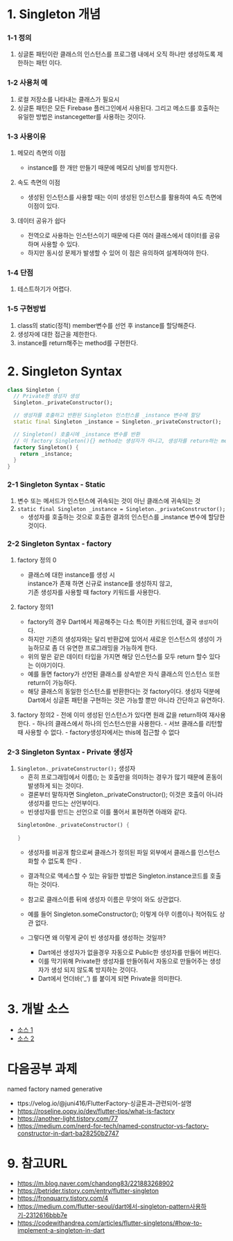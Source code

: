 # 1. Singleton 개념
### 1-1 정의
 1. 싱글톤 패턴이란 클래스의 인스턴스를 프로그램 내에서 오직 하나만 생성하도록 제한하는 패턴 이다.

### 1-2 사용처 예
 1. 로컬 저장소를 나타내는 클래스가 필요시
 2. 싱글톤 패턴은 모든 Firebase 플러그인에서 사용된다. 그리고 메소드를 호출하는 유일한 방법은 instancegetter를 사용하는 것이다.

### 1-3 사용이유
 1. 메모리 측면의 이점
    - instance를 한 개만 만들기 때문에 메모리 낭비를 방지한다.

 2. 속도 측면의 이점
    - 생성된 인스턴스를 사용할 때는 이미 생성된 인스턴스를 활용하여 속도 측면에 이점이 있다.

 3. 데이터 공유가 쉽다
    - 전역으로 사용하는 인스턴스이기 때문에 다른 여러 클래스에서 데이터를 공유하며 사용할 수 있다. 
    - 하지만 동시성 문제가 발생할 수 있어 이 점은 유의하여 설계하여야 한다.


### 1-4 단점
 1. 테스트하기가 어렵다.

### 1-5 구현방법
 1. class의 static(정적) member변수를 선언 후 instance를 할당해준다.
 2. 생성자에 대한 접근을 제한한다.
 3. instance를 return해주는 method를 구현한다.

# 2. Singleton Syntax
  ```dart
  class Singleton {
    // Private한 생성자 생성
    Singleton._privateConstructor();

    // 생성자를 호출하고 반환된 Singleton 인스턴스를 _instance 변수에 할당
    static final Singleton _instance = Singleton._privateConstructor();

    // Singleton() 호출시에 _instance 변수를 반환
    // 이 factory Singleton(){} method는 생성자가 아니고, 생성자를 return하는 method이다.
    factory Singleton() {
      return _instance;
    }
  }
  ```

### 2-1 Singleton Syntax - Static
 1. 변수 또는 메서드가 인스턴스에 귀속되는 것이 아닌 클래스에 귀속되는 것
 2. `static final Singleton _instance = Singleton._privateConstructor();`
    - 생성자를 호출하는 것으로 호출한 결과의 인스턴스를 _instance 변수에 할당한 것이다.

### 2-2 Singleton Syntax - factory
 1. factory 정의 0
    - 클래스에 대한 instance를 생성 시    
      instance가 존재 하면 신규로 instance를 생성하지 않고,     
      기존 생성자를 사용할 때 factory 키워드를 사용한다.

 2. factory 정의1
    - factory의 경우 Dart에서 제공해주는 다소 특이한 키워드인데, 결국 `생성자`이다.
    - 하지만 기존의 생성자와는 달리 반환값에 있어서 새로운 인스턴스의 생성이 가능하므로 좀 더 유연한 프로그래밍을 가능하게 한다.
    - 위의 말은 같은 데이터 타입을 가지면 해당 인스턴스를 모두 return 할수 있다는 이야기이다.
    - 예를 들면 factory가 선언된 클래스를 상속받은 자식 클래스의 인스턴스 또한 return이 가능하다.
    - 해당 클래스의 동일한 인스턴스를 반환한다는 것 factory이다. 생성자 덕분에 Dart에서 싱글톤 패턴을 구현하는 것은 가능할 뿐만 아니라 간단하고 유연하다.

  3. factory 정의2
    - 전에 이미 생성된 인스턴스가 있다면 원래 값을 return하여 재사용한다.
    - 하나의 클래스에서 하나의 인스턴스만을 사용한다.
    - 서브 클래스를 리턴할 때 사용할 수 없다.
    - factory생성자에서는 this에 접근할 수 없다

### 2-3 Singleton Syntax - Private 생성자
 1. `Singleton._privateConstructor();` 생성자
    - 흔히 프로그래밍에서 이름(); 는 호출만을 의미하는 경우가 많기 때문에 혼동이 발생하게 되는 것이다.
    - 결론부터 말하자면 Singleton._privateConstructor(); 이것은 호출이 아니라 생성자를 만드는 선언부이다.
    - 빈생성자를 만드는 선언으로 이를 풀어서 표현하면 아래와 같다.
    ```dart
    SingletonOne._privateConstructor() {
          
    }
    ```  
    - 생성자를 비공개 함으로써 클래스가 정의된 파일 외부에서 클래스를 인스턴스화할 수 없도록 한다 .
    - 결과적으로 액세스할 수 있는 유일한 방법은 Singleton.instance코드를 호출하는 것이다.

    - 참고로 클래스이름 뒤에 생성자 이름은 무엇이 와도 상관없다. 
    - 예를 들어 Singleton.someConstructor(); 이렇게 아무 이름이나 적어줘도 상관 없다.
    - 그렇다면 왜 이렇게 굳이 빈 생성자를 생성하는 것일까?    
      * Dart에선 생성자가 없을경우 자동으로 Public한 생성자를 만들어 버린다. 
      * 이를 막기위해 Private한 생성자를 만들어줘서 자동으로 만들어주는 생성자가 생성 되지 않도록 방지하는 것이다.
      * Dart에서 언더바(‘_’) 를 붙이게 되면 Private을 의미한다.

# 3. 개발 소스
 - [소스 1](./lib/singleton_step100/singleton_step100.dart)
 - [소스 2](./lib/singleton_step100/singleton_step110.dart)




# 다음공부 과제
 named factory
 named generative
   - ttps://velog.io/@juni416/FlutterFactory-싱글톤과-관련되어-설명
   - https://roseline.oopy.io/dev/flutter-tips/what-is-factory
   - https://another-light.tistory.com/77
   - https://medium.com/nerd-for-tech/named-constructor-vs-factory-constructor-in-dart-ba28250b2747



# 9. 참고URL
 - https://m.blog.naver.com/chandong83/221883268902
 - https://betrider.tistory.com/entry/flutter-singleton
 - https://fronquarry.tistory.com/4
 - https://medium.com/flutter-seoul/dart에서-singleton-pattern사용하기-2312616bbb7e
 - https://codewithandrea.com/articles/flutter-singletons/#how-to-implement-a-singleton-in-dart